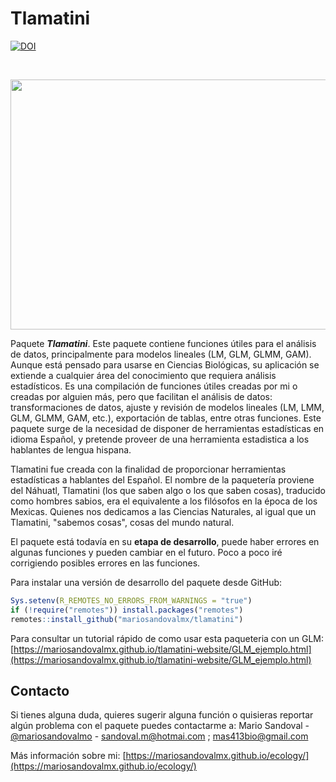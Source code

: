 
# Tlamatini
<a href="https://doi.org/10.5281/zenodo.7765347"><img src="https://zenodo.org/badge/DOI/10.5281/zenodo.7765347.svg" alt="DOI"></a>

<br />
<p align="center">
  <a href="https://github.com/mariosandovalmx/tlamatini">
    <img src="https://github.com/mariosandovalmx/ecology/blob/3f7a8cf7100d008de02c081a63d65e7bc3aadd13/images/tlamatini-logo.jpg" alt="Logo" width="1500" height="400">
  </a>
</p>


Paquete ***Tlamatini***. Este paquete contiene funciones útiles para el análisis de datos, principalmente para modelos lineales (LM, GLM, GLMM, GAM). Aunque está pensado para usarse en Ciencias Biológicas, su aplicación se extiende a cualquier área del conocimiento que requiera análisis estadísticos. Es una compilación de funciones útiles creadas por mi o creadas por alguien más, pero que facilitan el análisis de datos: transformaciones de datos, ajuste y revisión de modelos lineales (LM, LMM, GLM, GLMM, GAM, etc.), exportación de tablas, entre otras funciones. Este paquete surge de la necesidad de disponer de herramientas estadísticas en idioma Español, y pretende proveer de una herramienta estadistica a  los hablantes de lengua hispana.   

Tlamatini fue creada con la finalidad de proporcionar herramientas estadísticas a hablantes del Español. 
El nombre de la paquetería proviene del Náhuatl, Tlamatini (los que saben algo o los que saben cosas), traducido como hombres sabios, era el equivalente a los filósofos 
en la época de los Mexicas. Quienes nos dedicamos a las Ciencias Naturales, al igual que un Tlamatini, "sabemos cosas", cosas del mundo natural. 

El paquete está todavía en su **etapa de desarrollo**, puede haber errores en algunas funciones y pueden cambiar en el futuro. Poco a poco iré corrigiendo posibles errores en las funciones.

Para instalar una versión de desarrollo del paquete desde GitHub:

<!-- ## Install package -->

<!-- To install a released version of the package from *CRAN*: -->

<!-- ```{r, eval=FALSE} -->

<!-- install.packages("tlamatini") -->

<!-- ``` -->



``` r
Sys.setenv(R_REMOTES_NO_ERRORS_FROM_WARNINGS = "true")
if (!require("remotes")) install.packages("remotes")
remotes::install_github("mariosandovalmx/tlamatini")
```

<!-- *** -->
Para consultar un tutorial rápido de como usar esta paqueteria con un GLM: 
[https://mariosandovalmx.github.io/tlamatini-website/GLM_ejemplo.html](https://mariosandovalmx.github.io/tlamatini-website/GLM_ejemplo.html)


<!-- CONTACTO -->
## Contacto

Si tienes alguna duda, quieres sugerir alguna función o quisieras reportar algún problema con el paquete puedes contactarme a:
Mario Sandoval - [@mariosandovalmo](https://twitter.com/mariosandovalmo) - sandoval.m@hotmai.com ; mas413bio@gmail.com

Más información sobre mi: [https://mariosandovalmx.github.io/ecology/](https://mariosandovalmx.github.io/ecology/)
